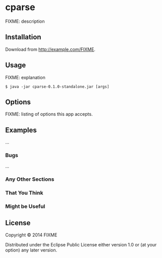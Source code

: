 # cparse

FIXME: description

## Installation

Download from http://example.com/FIXME.

## Usage

FIXME: explanation

    $ java -jar cparse-0.1.0-standalone.jar [args]

## Options

FIXME: listing of options this app accepts.

## Examples

...

### Bugs

...

### Any Other Sections
### That You Think
### Might be Useful

## License

Copyright © 2014 FIXME

Distributed under the Eclipse Public License either version 1.0 or (at
your option) any later version.
